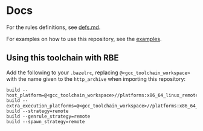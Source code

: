 # Docs

For the rules definitions, see [defs.md](./defs.md).

For examples on how to use this repository, see the [examples](../examples).

## Using this toolchain with RBE

Add the following to your `.bazelrc`, replacing `@<gcc_toolchain_workspace>` with the name given to
the `http_archive` when importing this repository:

```shell
build --host_platform=@<gcc_toolchain_workspace>//platforms:x86_64_linux_remote
build --extra_execution_platforms=@<gcc_toolchain_workspace>//platforms:x86_64_linux_remote
build --strategy=remote
build --genrule_strategy=remote
build --spawn_strategy=remote
```
